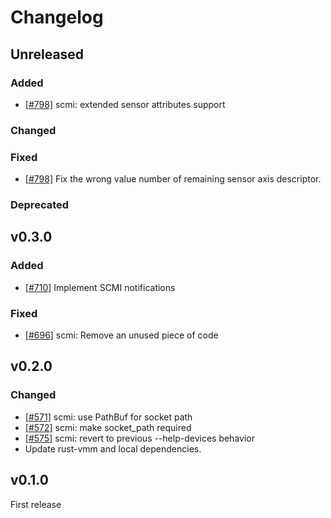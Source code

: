 # Changelog
## Unreleased

### Added

- [[#798]](https://github.com/rust-vmm/vhost-device/pull/798) scmi: extended sensor attributes support

### Changed

### Fixed

- [[#798]](https://github.com/rust-vmm/vhost-device/pull/798) Fix the wrong value number of remaining sensor axis descriptor.

### Deprecated

## v0.3.0

### Added

- [[#710]](https://github.com/rust-vmm/vhost-device/pull/710) Implement SCMI notifications

### Fixed

- [[#696]](https://github.com/rust-vmm/vhost-device/pull/696) scmi: Remove an unused piece of code

## v0.2.0

### Changed

- [[#571]](https://github.com/rust-vmm/vhost-device/pull/571) scmi: use PathBuf for socket path
- [[#572]](https://github.com/rust-vmm/vhost-device/pull/572) scmi: make socket_path required
- [[#575]](https://github.com/rust-vmm/vhost-device/pull/575) scmi: revert to previous --help-devices behavior
- Update rust-vmm and local dependencies.

## v0.1.0

First release

